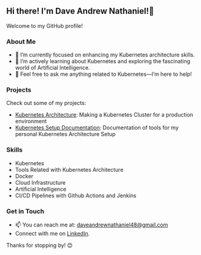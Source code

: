 ## Hi there! I'm Dave Andrew Nathaniel!👋

Welcome to my GitHub profile!

### About Me
- 🔭 I’m currently focused on enhancing my Kubernetes architecture skills.
- 🌱 I’m actively learning about Kubernetes and exploring the fascinating world of Artificial Intelligence.
- 💬 Feel free to ask me anything related to Kubernetes—I’m here to help!

### Projects
Check out some of my projects:
- [Kubernetes Architecture](#): Making a Kubernetes Cluster for a production environment
- [Kubernetes Setup Documentation](https://davenathaniell.notion.site/Kubernetes-Walkthrough-1ec008a069244dd4b0de9b7d51cc7410): Documentation of tools for my personal Kubernetes Architecture Setup
  
### Skills
- Kubernetes
- Tools Related with Kubernetes Architecture
- Docker
- Cloud Infrastructure
- Artificial Intelligence
- CI/CD Pipelines with Github Actions and Jenkins

### Get in Touch
- 📫 You can reach me at: [daveandrewnathaniel48@gmail.com](mailto:daveandrewnathaniel48@gmail.com)
- Connect with me on [LinkedIn](https://linkedin.com/in/dave-andrew-nathaniel/).

Thanks for stopping by! 😊
